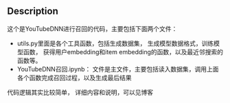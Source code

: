 ## Description

这个是YouTubeDNN进行召回的代码，主要包括下面两个文件：

*  utils.py里面是各个工具函数，包括生成数据集， 生成模型数据格式，训练模型函数， 获得用户embedding和item embedding的函数，以及最近邻搜索的函数等。
* YouTubeDNN召回.ipynb： 文件是主文件，主要包括读入数据集，调用上面各个函数完成召回过程，以及生成最后结果

代码逻辑其实比较简单， 详细内容和说明，可以见博客